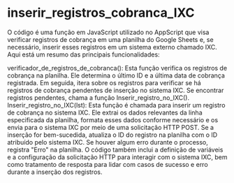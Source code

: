 # inserir_registros_cobranca_IXC
O código é uma função em JavaScript utilizado no AppScript que visa verificar registros de cobrança em uma planilha do Google Sheets e, se necessário, inserir esses registros em um sistema externo chamado IXC. Aqui está um resumo das principais funcionalidades:

verificador_de_registros_de_cobranca(): Esta função verifica os registros de cobrança na planilha. Ele determina o último ID e a última data de cobrança registrada. Em seguida, itera sobre os registros para verificar se há registros de cobrança pendentes de inserção no sistema IXC. Se encontrar registros pendentes, chama a função Inserir_registro_no_IXC().
Inserir_registro_no_IXC(lst): Esta função é chamada para inserir um registro de cobrança no sistema IXC. Ele extrai os dados relevantes da linha especificada da planilha, formata esses dados conforme necessário e os envia para o sistema IXC por meio de uma solicitação HTTP POST. Se a inserção for bem-sucedida, atualiza o ID do registro na planilha com o ID atribuído pelo sistema IXC. Se houver algum erro durante o processo, registra "Erro" na planilha.
O código também inclui a definição de variáveis ​​e a configuração da solicitação HTTP para interagir com o sistema IXC, bem como tratamento de resposta para lidar com casos de sucesso e erro durante a inserção dos registros.
